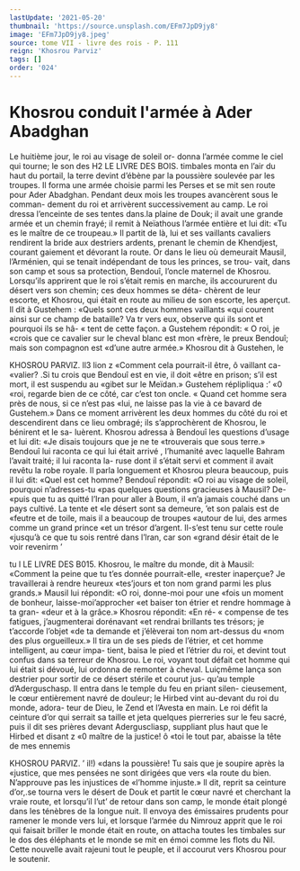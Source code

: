 ```yaml
---
lastUpdate: '2021-05-20'
thumbnail: 'https://source.unsplash.com/EFm7JpD9jy8'
image: 'EFm7JpD9jy8.jpeg'
source: tome VII - livre des rois - P. 111
reign: 'Khosrou Parviz'
tags: []
order: '024'
---
```


# Khosrou conduit l'armée à Ader Abadghan

Le huitième jour, le roi au visage de soleil or- donna l’armée comme le ciel qui tourne; le son des
H2 LE LIVRE DES BOIS.
timbales monta en l’air du haut du portail, la terre devint d’ébène par la poussière soulevée par les
troupes. Il forma une armée choisie parmi les Perses
et se mit sen route pour Ader Abadghan. Pendant deux mois les troupes avancèrent sous le comman- dement du roi et arrivèrent successivement au camp. Le roi dressa l’enceinte de ses tentes dans.la plaine
de Douk; il avait une grande armée et un chemin frayé; il remit à Neïathous l’armée entière et lui dit:
«Tu es le maître de ce troupeau.» Il partit de là,
lui et ses vaillants cavaliers rendirent la bride aux destriers ardents, prenant le chemin de Khendjest, courant gaiement et dévorant la route.
Or dans le lieu où demeurait Mausil, l’Arménien,
qui se tenait indépendant de tous les princes, se trou- vait, dans son camp et sous sa protection, Bendouî, l’oncle maternel de Khosrou. Lorsqu’ils apprirent
que le roi s’était remis en marche, ils accoururent du désert vers son chemin; ces deux hommes se déta- chèrent de leur escorte, et Khosrou, qui était en route au milieu de son escorte, les aperçut. Il dit à Gustehem : «Quels sont ces deux hommes vaillants «qui courent ainsi sur ce champ de bataille? Va tr vers eux, observe qui ils sont et pourquoi ils se hâ- « tent de cette façon. a Gustehem répondit: « O roi, je «crois que ce cavalier sur le cheval blanc est mon «frère, le preux Bendouî; mais son compagnon est «d’une autre armée.» Khosrou dit à Gustehen, le

KHOSROU PARVlZ. ll3 lion z «Comment cela pourrait-il être, ô vaillant ca- «valier? .Si tu crois que Bendouî est en vie, il doit
«être en prison; s’il est mort, il est suspendu au «gibet sur le Meïdan.» Gustehem réplipliqua :’ «0
«roi, regarde bien de ce côté, car c’est ton oncle.
« Quand cet homme sera près de nous, si ce n’est pas «lui, ne laisse pas la vie à ce bavard de Gustehem.»
Dans ce moment arrivèrent les deux hommes du côté du roi et descendirent dans ce lieu ombragé;
ils s’approchèrent de Khosrou, le bénirent et le sa- luèrent. Khosrou adressa à Bendouî les questions d’usage et lui dit: «Je disais toujours que je ne te «trouverais que sous terre.» Bendouî lui raconta ce
qui lui était arrivé , l’humanité avec laquelle Bahram
l’avait traité; il lui raconta la- ruse dont il s’était
servi et comment il avait revêtu la robe royale. Il
parla longuement et Khosrou pleura beaucoup, puis il lui dit: «Quel est cet homme? Bendouî répondit:
«O roi au visage de soleil, pourquoi n’adresses-tu
«pas quelques questions gracieuses à Mausil? De- «puis que tu as quitté l’Iran pour aller à Boum, il
«n’a jamais couché dans un pays cultivé. La tente et
«le désert sont sa demeure, ’et son palais est de «feutre et de toile, mais il a beaucoup de troupes «autour de lui, des armes comme un grand prince «et un trésor d’argent. ll-s’est tenu sur cette roule
«jusqu’à ce que tu sois rentré dans l’lran, car son
«grand désir était de le voir revenirm ’

tu l LE LIVRE DES B015. Khosrou, le maître du monde, dit à Mausil:
«Comment la peine que tu t’es donnée pourrait-elle, «rester inaperçue? Je travaillerai à rendre heureux «tes’jours et ton nom grand parmi les plus grands.» Mausil lui répondit: «O roi, donne-moi pour une «fois un moment de bonheur, laisse-moi’approcher «et baiser ton étrier et rendre hommage à ta gran- «deur et à la grâce.» Khosrou répondit: «En ré-
« compense de tes fatigues, j’augmenterai dorénavant
«et rendrai brillants tes trésors; je t’accorde l’objet
«de ta demande et j’élèverai ton nom art-dessus du
«nom des plus orgueilleux.» Il tira un de ses pieds
de l’étrier, et cet homme intelligent, au cœur impa-
tient, baisa le pied et l’étrier du roi, et devint tout confus dans sa terreur de Khosrou. Le roi, voyant tout défait cet homme qui lui était si dévoué, lui
ordonna de remonter à cheval. Luiçmême lança son destrier pour sortir de ce désert stérile et courut jus- qu’au temple d’Aderguschasp.
Il entra dans le temple du feu en priant silen- cieusement, le cœur entièrement navré de douleur;
le Hirbed vint au-devant du roi du monde, adora- teur de Dieu, le Zend et l’Avesta en main. Le roi défit la ceinture d’or qui serrait sa taille et jeta quelques pierreries sur le feu sacré, puis il dit ses prières devant Aderguscliasp, suppliant plus haut que le Hirbed et disant z «0 maître de la justice! ô
«toi le tout par, abaisse la tête de mes ennemis

KHOSROU PARVIZ. ’ il!) «dans la poussière! Tu sais que je soupire après la
«justice, que mes pensées ne sont dirigées que vers «la route du bien. N’approuve pas les injustices de «l’homme injuste.»
ll dit, reprit sa ceinture d’or,.se tourna vers le désert de Douk et partit le cœur navré et cherchant
la vraie route, et lorsqu’il l’ut’ de retour dans son
camp, le monde était plongé dans les ténèbres de la
longue nuit. Il envoya des émissaires prudents pour ramener le monde vers lui, et lorsque l’armée du Nimrouz apprit que le roi qui faisait briller le monde était en route, on attacha toutes les timbales sur
le dos des éléphants et le monde se mit en émoi comme les flots du Nil. Cette nouvelle avait rajeuni tout le peuple, et il accourut vers Khosrou pour le
soutenir.
